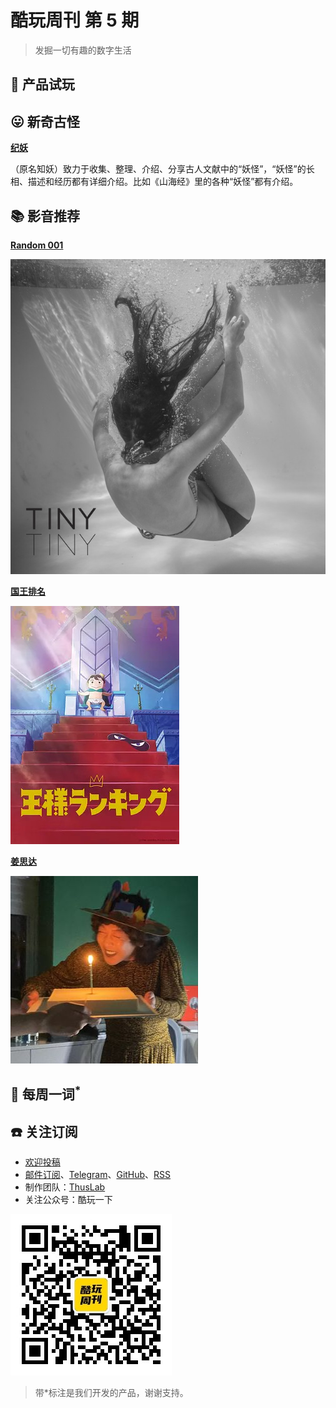 # 酷玩周刊 第 5 期

>发掘一切有趣的数字生活

## 🚀 产品试玩

## 😛 新奇古怪

**[纪妖](http://www.cbaigui.com/)**

（原名知妖）致力于收集、整理、介绍、分享古人文献中的“妖怪”，“妖怪”的长相、描述和经历都有详细介绍。比如《山海经》里的各种“妖怪”都有介绍。

## 📚 影音推荐

**[Random 001](https://open.spotify.com/playlist/3JmUsJM5RmsBfCkpqZVaA2?si=9fed31bd1f9f4e17)**

![](asset/2022/img2022032304.jpeg)

**[国王排名](https://movie.douban.com/subject/34927946/)**

![](asset/2022/img2022032302.jpeg)

**[姜思达](https://www.xiaoyuzhoufm.com/podcast/5fe489dadee9c1e16dbe7524)**

![](asset/2022/img2022032301.jpg)

## 📝 每周一词<sup>*</sup>



## ☎️ 关注订阅

- [欢迎投稿](https://wj.qq.com/s2/9741038/c74e/)
- [邮件订阅](https://www.getrevue.co/profile/coldplay-weekly)、[Telegram](https://t.me/ColdplayWeekly)、[GitHub](https://github.com/lvwzhen/coldplay-weekly)、[RSS](https://rsshub.app/telegram/channel/ColdplayWeekly)
- 制作团队：[ThusLab](https://thuscn.com/lab/)
- 关注公众号：酷玩一下


![](asset/2022/img2022022203.jpg)

> 带*标注是我们开发的产品，谢谢支持。